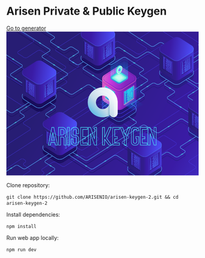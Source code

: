 # Arisen Private & Public Keygen
[Go to generator](https://keys.arisen.tools)
![header](https://raw.githubusercontent.com/ArisenIO/arisen-media/master/repo-headers/arisen-keygen2-header.png)

Clone repository:
```
git clone https://github.com/ARISENIO/arisen-keygen-2.git && cd arisen-keygen-2
```
Install dependencies:
```
npm install
```
Run web app locally:
```
npm run dev
```
